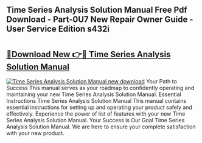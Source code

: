 ## Time Series Analysis Solution Manual Free Pdf Download - Part-0U7 New Repair Owner Guide - User Service Edition s432i

# <h2><a href="http://bc80312.oget.top/?id=Time+Series+Analysis+Solution+Manual">🔗Download New 👉🔴 Time Series Analysis Solution Manual</a></h2>

[![Time Series Analysis Solution Manual new download](https://i.imgur.com/5g1atiW.png)](http://bc80312.oget.top/?id=Time+Series+Analysis+Solution+Manual)
Your Path to Success This manual serves as your roadmap to confidently operating and maintaining your new Time Series Analysis Solution Manual. Essential Instructions Time Series Analysis Solution Manual This manual contains essential instructions for setting up and operating your product safely and effectively. Experience the power of list of features with your new Time Series Analysis Solution Manual. Your Success is Our Goal Time Series Analysis Solution Manual. We are here to ensure your complete satisfaction with your new product.
